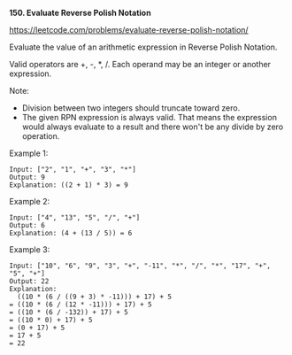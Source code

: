 **150. Evaluate Reverse Polish Notation**

https://leetcode.com/problems/evaluate-reverse-polish-notation/

Evaluate the value of an arithmetic expression in Reverse Polish Notation.

Valid operators are +, -, *, /. Each operand may be an integer or another expression.

Note:

- Division between two integers should truncate toward zero.
- The given RPN expression is always valid. That means the expression would always evaluate to a result and there won't be any divide by zero operation.

Example 1:
    
    Input: ["2", "1", "+", "3", "*"]
    Output: 9
    Explanation: ((2 + 1) * 3) = 9
Example 2:

    Input: ["4", "13", "5", "/", "+"]
    Output: 6
    Explanation: (4 + (13 / 5)) = 6
Example 3:

    Input: ["10", "6", "9", "3", "+", "-11", "*", "/", "*", "17", "+", "5", "+"]
    Output: 22
    Explanation: 
      ((10 * (6 / ((9 + 3) * -11))) + 17) + 5
    = ((10 * (6 / (12 * -11))) + 17) + 5
    = ((10 * (6 / -132)) + 17) + 5
    = ((10 * 0) + 17) + 5
    = (0 + 17) + 5
    = 17 + 5
    = 22